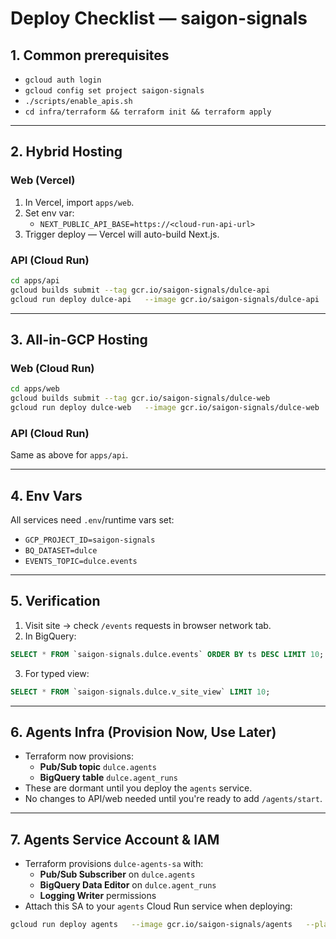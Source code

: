 # Deploy Checklist — saigon-signals

## 1. Common prerequisites
- `gcloud auth login`
- `gcloud config set project saigon-signals`
- `./scripts/enable_apis.sh`
- `cd infra/terraform && terraform init && terraform apply`

---

## 2. Hybrid Hosting
### Web (Vercel)
1. In Vercel, import `apps/web`.
2. Set env var:
   - `NEXT_PUBLIC_API_BASE=https://<cloud-run-api-url>`
3. Trigger deploy — Vercel will auto-build Next.js.

### API (Cloud Run)
```bash
cd apps/api
gcloud builds submit --tag gcr.io/saigon-signals/dulce-api
gcloud run deploy dulce-api   --image gcr.io/saigon-signals/dulce-api   --platform managed   --region us-central1   --allow-unauthenticated
```

---

## 3. All-in-GCP Hosting
### Web (Cloud Run)
```bash
cd apps/web
gcloud builds submit --tag gcr.io/saigon-signals/dulce-web
gcloud run deploy dulce-web   --image gcr.io/saigon-signals/dulce-web   --platform managed   --region us-central1   --allow-unauthenticated
```

### API (Cloud Run)
Same as above for `apps/api`.

---

## 4. Env Vars
All services need `.env`/runtime vars set:
- `GCP_PROJECT_ID=saigon-signals`
- `BQ_DATASET=dulce`
- `EVENTS_TOPIC=dulce.events`

---

## 5. Verification
1. Visit site → check `/events` requests in browser network tab.
2. In BigQuery:
```sql
SELECT * FROM `saigon-signals.dulce.events` ORDER BY ts DESC LIMIT 10;
```
3. For typed view:
```sql
SELECT * FROM `saigon-signals.dulce.v_site_view` LIMIT 10;
```

---

## 6. Agents Infra (Provision Now, Use Later)
- Terraform now provisions:
  - **Pub/Sub topic** `dulce.agents`
  - **BigQuery table** `dulce.agent_runs`
- These are dormant until you deploy the `agents` service.
- No changes to API/web needed until you're ready to add `/agents/start`.

---

## 7. Agents Service Account & IAM
- Terraform provisions `dulce-agents-sa` with:
  - **Pub/Sub Subscriber** on `dulce.agents`
  - **BigQuery Data Editor** on `dulce.agent_runs`
  - **Logging Writer** permissions
- Attach this SA to your `agents` Cloud Run service when deploying:
```bash
gcloud run deploy agents   --image gcr.io/saigon-signals/agents   --platform managed   --region us-central1   --service-account dulce-agents-sa@saigon-signals.iam.gserviceaccount.com
```
